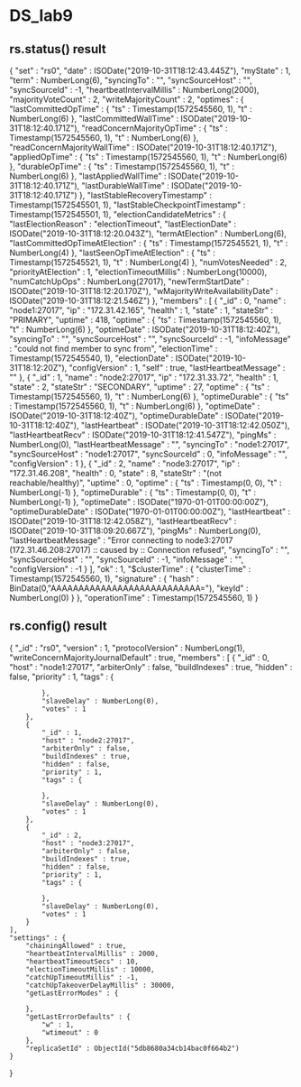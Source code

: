 # DS_lab9

## rs.status() result
{
	"set" : "rs0",
	"date" : ISODate("2019-10-31T18:12:43.445Z"),
	"myState" : 1,
	"term" : NumberLong(6),
	"syncingTo" : "",
	"syncSourceHost" : "",
	"syncSourceId" : -1,
	"heartbeatIntervalMillis" : NumberLong(2000),
	"majorityVoteCount" : 2,
	"writeMajorityCount" : 2,
	"optimes" : {
		"lastCommittedOpTime" : {
			"ts" : Timestamp(1572545560, 1),
			"t" : NumberLong(6)
		},
		"lastCommittedWallTime" : ISODate("2019-10-31T18:12:40.171Z"),
		"readConcernMajorityOpTime" : {
			"ts" : Timestamp(1572545560, 1),
			"t" : NumberLong(6)
		},
		"readConcernMajorityWallTime" : ISODate("2019-10-31T18:12:40.171Z"),
		"appliedOpTime" : {
			"ts" : Timestamp(1572545560, 1),
			"t" : NumberLong(6)
		},
		"durableOpTime" : {
			"ts" : Timestamp(1572545560, 1),
			"t" : NumberLong(6)
		},
		"lastAppliedWallTime" : ISODate("2019-10-31T18:12:40.171Z"),
		"lastDurableWallTime" : ISODate("2019-10-31T18:12:40.171Z")
	},
	"lastStableRecoveryTimestamp" : Timestamp(1572545501, 1),
	"lastStableCheckpointTimestamp" : Timestamp(1572545501, 1),
	"electionCandidateMetrics" : {
		"lastElectionReason" : "electionTimeout",
		"lastElectionDate" : ISODate("2019-10-31T18:12:20.043Z"),
		"termAtElection" : NumberLong(6),
		"lastCommittedOpTimeAtElection" : {
			"ts" : Timestamp(1572545521, 1),
			"t" : NumberLong(4)
		},
		"lastSeenOpTimeAtElection" : {
			"ts" : Timestamp(1572545521, 1),
			"t" : NumberLong(4)
		},
		"numVotesNeeded" : 2,
		"priorityAtElection" : 1,
		"electionTimeoutMillis" : NumberLong(10000),
		"numCatchUpOps" : NumberLong(27017),
		"newTermStartDate" : ISODate("2019-10-31T18:12:20.170Z"),
		"wMajorityWriteAvailabilityDate" : ISODate("2019-10-31T18:12:21.546Z")
	},
	"members" : [
		{
			"_id" : 0,
			"name" : "node1:27017",
			"ip" : "172.31.42.165",
			"health" : 1,
			"state" : 1,
			"stateStr" : "PRIMARY",
			"uptime" : 418,
			"optime" : {
				"ts" : Timestamp(1572545560, 1),
				"t" : NumberLong(6)
			},
			"optimeDate" : ISODate("2019-10-31T18:12:40Z"),
			"syncingTo" : "",
			"syncSourceHost" : "",
			"syncSourceId" : -1,
			"infoMessage" : "could not find member to sync from",
			"electionTime" : Timestamp(1572545540, 1),
			"electionDate" : ISODate("2019-10-31T18:12:20Z"),
			"configVersion" : 1,
			"self" : true,
			"lastHeartbeatMessage" : ""
		},
		{
			"_id" : 1,
			"name" : "node2:27017",
			"ip" : "172.31.33.72",
			"health" : 1,
			"state" : 2,
			"stateStr" : "SECONDARY",
			"uptime" : 27,
			"optime" : {
				"ts" : Timestamp(1572545560, 1),
				"t" : NumberLong(6)
			},
			"optimeDurable" : {
				"ts" : Timestamp(1572545560, 1),
				"t" : NumberLong(6)
			},
			"optimeDate" : ISODate("2019-10-31T18:12:40Z"),
			"optimeDurableDate" : ISODate("2019-10-31T18:12:40Z"),
			"lastHeartbeat" : ISODate("2019-10-31T18:12:42.050Z"),
			"lastHeartbeatRecv" : ISODate("2019-10-31T18:12:41.547Z"),
			"pingMs" : NumberLong(0),
			"lastHeartbeatMessage" : "",
			"syncingTo" : "node1:27017",
			"syncSourceHost" : "node1:27017",
			"syncSourceId" : 0,
			"infoMessage" : "",
			"configVersion" : 1
		},
		{
			"_id" : 2,
			"name" : "node3:27017",
			"ip" : "172.31.46.208",
			"health" : 0,
			"state" : 8,
			"stateStr" : "(not reachable/healthy)",
			"uptime" : 0,
			"optime" : {
				"ts" : Timestamp(0, 0),
				"t" : NumberLong(-1)
			},
			"optimeDurable" : {
				"ts" : Timestamp(0, 0),
				"t" : NumberLong(-1)
			},
			"optimeDate" : ISODate("1970-01-01T00:00:00Z"),
			"optimeDurableDate" : ISODate("1970-01-01T00:00:00Z"),
			"lastHeartbeat" : ISODate("2019-10-31T18:12:42.058Z"),
			"lastHeartbeatRecv" : ISODate("2019-10-31T18:09:20.667Z"),
			"pingMs" : NumberLong(0),
			"lastHeartbeatMessage" : "Error connecting to node3:27017 (172.31.46.208:27017) :: caused by :: Connection refused",
			"syncingTo" : "",
			"syncSourceHost" : "",
			"syncSourceId" : -1,
			"infoMessage" : "",
			"configVersion" : -1
		}
	],
	"ok" : 1,
	"$clusterTime" : {
		"clusterTime" : Timestamp(1572545560, 1),
		"signature" : {
			"hash" : BinData(0,"AAAAAAAAAAAAAAAAAAAAAAAAAAA="),
			"keyId" : NumberLong(0)
		}
	},
	"operationTime" : Timestamp(1572545560, 1)
}

## rs.config() result
{
	"_id" : "rs0",
	"version" : 1,
	"protocolVersion" : NumberLong(1),
	"writeConcernMajorityJournalDefault" : true,
	"members" : [
		{
			"_id" : 0,
			"host" : "node1:27017",
			"arbiterOnly" : false,
			"buildIndexes" : true,
			"hidden" : false,
			"priority" : 1,
			"tags" : {
				
			},
			"slaveDelay" : NumberLong(0),
			"votes" : 1
		},
		{
			"_id" : 1,
			"host" : "node2:27017",
			"arbiterOnly" : false,
			"buildIndexes" : true,
			"hidden" : false,
			"priority" : 1,
			"tags" : {
				
			},
			"slaveDelay" : NumberLong(0),
			"votes" : 1
		},
		{
			"_id" : 2,
			"host" : "node3:27017",
			"arbiterOnly" : false,
			"buildIndexes" : true,
			"hidden" : false,
			"priority" : 1,
			"tags" : {
				
			},
			"slaveDelay" : NumberLong(0),
			"votes" : 1
		}
	],
	"settings" : {
		"chainingAllowed" : true,
		"heartbeatIntervalMillis" : 2000,
		"heartbeatTimeoutSecs" : 10,
		"electionTimeoutMillis" : 10000,
		"catchUpTimeoutMillis" : -1,
		"catchUpTakeoverDelayMillis" : 30000,
		"getLastErrorModes" : {
			
		},
		"getLastErrorDefaults" : {
			"w" : 1,
			"wtimeout" : 0
		},
		"replicaSetId" : ObjectId("5db8680a34cb14bac0f664b2")
	}
}
